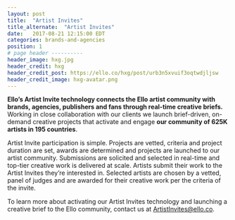 ```yaml
---
layout: post
title:  "Artist Invites"
title_alternate:  "Artist Invites"
date:   2017-08-21 12:15:00 EDT
categories: brands-and-agencies
position: 1
# page header ----------
header_image: hxg.jpg
header_credit: hxg
header_credit_post: https://ello.co/hxg/post/urb3n5xvuif3oqtwdjljsw
header_credit_image: hxg-avatar.png
---
```


**Ello’s Artist Invite technology connects the Ello artist community with brands, agencies, publishers and fans through real-time creative briefs.** Working in close collaboration with our clients we launch brief-driven, on-demand creative projects that activate and engage **our community of 625K artists in 195 countries**.

Artist Invite participation is simple. Projects are vetted, criteria and project duration are set, awards are determined and projects are launched to our artist community. Submissions are solicited and selected in real-time and top-tier creative work is delivered at scale. Artists submit their work to the Artist Invites they’re interested in. Selected artists are chosen by a vetted, panel of judges and are awarded for their creative work per the criteria of the invite.

To learn more about activating our Artist Invites technology and launching a creative brief to the Ello community, contact us at ArtistInvites@ello.co.
